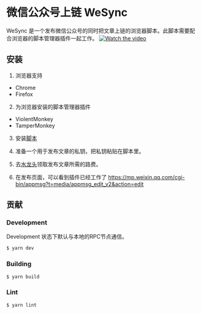 # 微信公众号上链 WeSync

WeSync 是一个发布微信公众号的同时把文章上链的浏览器脚本。此脚本需要配合浏览器的脚本管理器插件一起工作。
[![Watch the video](https://user-images.githubusercontent.com/121119893/209359538-bf66b36c-57d9-4319-a454-e479684ea719.jpg)](https://vimeo.com/783948560)

## 安装

1. 浏览器支持
- Chrome
- Firefox

2. 为浏览器安装的脚本管理器插件
- ViolentMonkey
- TamperMonkey

3. 安装[脚本](./dist/index.user.js)

4. 准备一个用于发布文章的私钥，把私钥粘贴在脚本里。

5. 去[水龙头](https://faucet.crossbell.io/)领取发布文章所需的路费。

6. 在发布页面，可以看到插件已经工作了
https://mp.weixin.qq.com/cgi-bin/appmsg?t=media/appmsg_edit_v2&action=edit

## 贡献
### Development

Development 状态下默认与本地的RPC节点通信。

``` sh
$ yarn dev
```

### Building

```sh
$ yarn build
```

### Lint

``` sh
$ yarn lint
```
